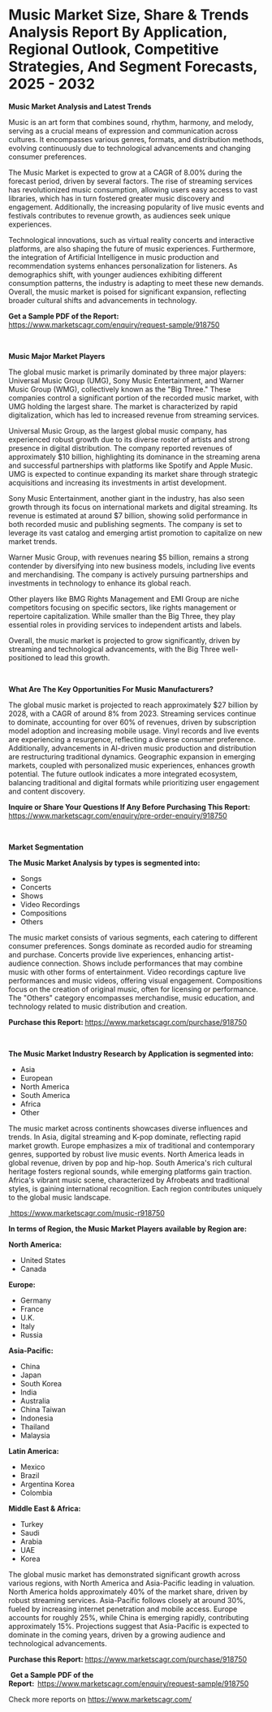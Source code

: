 <p><h1>Music Market Size, Share & Trends Analysis Report By Application, Regional Outlook, Competitive Strategies, And Segment Forecasts, 2025 - 2032</h1></p><p><strong>Music Market Analysis and Latest Trends</strong></p>
<p><p>Music is an art form that combines sound, rhythm, harmony, and melody, serving as a crucial means of expression and communication across cultures. It encompasses various genres, formats, and distribution methods, evolving continuously due to technological advancements and changing consumer preferences.</p><p>The Music Market is expected to grow at a CAGR of 8.00% during the forecast period, driven by several factors. The rise of streaming services has revolutionized music consumption, allowing users easy access to vast libraries, which has in turn fostered greater music discovery and engagement. Additionally, the increasing popularity of live music events and festivals contributes to revenue growth, as audiences seek unique experiences. </p><p>Technological innovations, such as virtual reality concerts and interactive platforms, are also shaping the future of music experiences. Furthermore, the integration of Artificial Intelligence in music production and recommendation systems enhances personalization for listeners. As demographics shift, with younger audiences exhibiting different consumption patterns, the industry is adapting to meet these new demands. Overall, the music market is poised for significant expansion, reflecting broader cultural shifts and advancements in technology.</p></p>
<p><strong>Get a Sample PDF of the Report:&nbsp;</strong> <a href="https://www.marketscagr.com/enquiry/request-sample/918750?utm_campaign=1902&utm_medium=2&utm_source=Github&utm_content=ia&utm_term=05032025&utm_id=music">https://www.marketscagr.com/enquiry/request-sample/918750</a></p>
<p>&nbsp;</p>
<p><strong>Music Major Market Players</strong></p>
<p><p>The global music market is primarily dominated by three major players: Universal Music Group (UMG), Sony Music Entertainment, and Warner Music Group (WMG), collectively known as the "Big Three." These companies control a significant portion of the recorded music market, with UMG holding the largest share. The market is characterized by rapid digitalization, which has led to increased revenue from streaming services.</p><p>Universal Music Group, as the largest global music company, has experienced robust growth due to its diverse roster of artists and strong presence in digital distribution. The company reported revenues of approximately $10 billion, highlighting its dominance in the streaming arena and successful partnerships with platforms like Spotify and Apple Music. UMG is expected to continue expanding its market share through strategic acquisitions and increasing its investments in artist development.</p><p>Sony Music Entertainment, another giant in the industry, has also seen growth through its focus on international markets and digital streaming. Its revenue is estimated at around $7 billion, showing solid performance in both recorded music and publishing segments. The company is set to leverage its vast catalog and emerging artist promotion to capitalize on new market trends.</p><p>Warner Music Group, with revenues nearing $5 billion, remains a strong contender by diversifying into new business models, including live events and merchandising. The company is actively pursuing partnerships and investments in technology to enhance its global reach.</p><p>Other players like BMG Rights Management and EMI Group are niche competitors focusing on specific sectors, like rights management or repertoire capitalization. While smaller than the Big Three, they play essential roles in providing services to independent artists and labels.</p><p>Overall, the music market is projected to grow significantly, driven by streaming and technological advancements, with the Big Three well-positioned to lead this growth.</p></p>
<p>&nbsp;</p>
<p><strong>What Are The Key Opportunities For Music Manufacturers?</strong></p>
<p><p>The global music market is projected to reach approximately $27 billion by 2028, with a CAGR of around 8% from 2023. Streaming services continue to dominate, accounting for over 60% of revenues, driven by subscription model adoption and increasing mobile usage. Vinyl records and live events are experiencing a resurgence, reflecting a diverse consumer preference. Additionally, advancements in AI-driven music production and distribution are restructuring traditional dynamics. Geographic expansion in emerging markets, coupled with personalized music experiences, enhances growth potential. The future outlook indicates a more integrated ecosystem, balancing traditional and digital formats while prioritizing user engagement and content discovery.</p></p>
<p><strong>Inquire or Share Your Questions If Any Before Purchasing This Report:</strong> <a href="https://www.marketscagr.com/enquiry/pre-order-enquiry/918750?utm_campaign=1902&utm_medium=2&utm_source=Github&utm_content=ia&utm_term=05032025&utm_id=music">https://www.marketscagr.com/enquiry/pre-order-enquiry/918750</a></p>
<p>&nbsp;</p>
<p><strong>Market Segmentation</strong></p>
<p><strong>The Music Market Analysis by types is segmented into:</strong></p>
<p><ul><li>Songs</li><li>Concerts</li><li>Shows</li><li>Video Recordings</li><li>Compositions</li><li>Others</li></ul></p>
<p><p>The music market consists of various segments, each catering to different consumer preferences. Songs dominate as recorded audio for streaming and purchase. Concerts provide live experiences, enhancing artist-audience connection. Shows include performances that may combine music with other forms of entertainment. Video recordings capture live performances and music videos, offering visual engagement. Compositions focus on the creation of original music, often for licensing or performance. The "Others" category encompasses merchandise, music education, and technology related to music distribution and creation.</p></p>
<p><strong>Purchase this Report:&nbsp;</strong><a href="https://www.marketscagr.com/purchase/918750?utm_campaign=1902&utm_medium=2&utm_source=Github&utm_content=ia&utm_term=05032025&utm_id=music">https://www.marketscagr.com/purchase/918750</a></p>
<p>&nbsp;</p>
<p><strong>The Music Market Industry Research by Application is segmented into:</strong></p>
<p><ul><li>Asia</li><li>European</li><li>North America</li><li>South America</li><li>Africa</li><li>Other</li></ul></p>
<p><p>The music market across continents showcases diverse influences and trends. In Asia, digital streaming and K-pop dominate, reflecting rapid market growth. Europe emphasizes a mix of traditional and contemporary genres, supported by robust live music events. North America leads in global revenue, driven by pop and hip-hop. South America's rich cultural heritage fosters regional sounds, while emerging platforms gain traction. Africa's vibrant music scene, characterized by Afrobeats and traditional styles, is gaining international recognition. Each region contributes uniquely to the global music landscape.</p></p>
<p><a href="https://www.marketscagr.com/music-r918750?utm_campaign=1902&utm_medium=2&utm_source=Github&utm_content=ia&utm_term=05032025&utm_id=music">&nbsp;https://www.marketscagr.com/music-r918750</a></p>
<p><strong>In terms of Region, the Music Market Players available by Region are:</strong></p>
<p>
    <p> <strong> North America: </strong>
        <ul>
            <li>United States</li>
            <li>Canada</li>
        </ul>
        </p> 
    <p> <strong> Europe: </strong>
        <ul>
            <li>Germany</li>
            <li>France</li>
            <li>U.K.</li>
            <li>Italy</li>
            <li>Russia</li>
        </ul>
        </p> 
    <p> <strong> Asia-Pacific: </strong>
        <ul>
            <li>China</li>
            <li>Japan</li>
            <li>South Korea</li>
            <li>India</li>
            <li>Australia</li>
            <li>China Taiwan</li>
            <li>Indonesia</li>
            <li>Thailand</li>
            <li>Malaysia</li>
        </ul>
        </p> 
    <p> <strong> Latin America: </strong>
        <ul>
            <li>Mexico</li>
            <li>Brazil</li>
            <li>Argentina Korea</li>
            <li>Colombia</li>
        </ul>
        </p> 
    <p> <strong> Middle East & Africa: </strong>
        <ul>
            <li>Turkey</li>
            <li>Saudi</li>
            <li>Arabia</li>
            <li>UAE</li>
            <li>Korea</li>
        </ul>
    </p>
    </p>
<p><p>The global music market has demonstrated significant growth across various regions, with North America and Asia-Pacific leading in valuation. North America holds approximately 40% of the market share, driven by robust streaming services. Asia-Pacific follows closely at around 30%, fueled by increasing internet penetration and mobile access. Europe accounts for roughly 25%, while China is emerging rapidly, contributing approximately 15%. Projections suggest that Asia-Pacific is expected to dominate in the coming years, driven by a growing audience and technological advancements.</p></p>
<p><strong>Purchase this Report: </strong><a href="https://www.marketscagr.com/purchase/918750?utm_campaign=1902&utm_medium=2&utm_source=Github&utm_content=ia&utm_term=05032025&utm_id=music">https://www.marketscagr.com/purchase/918750</a></p>
<p>&nbsp;<strong>Get a Sample PDF of the Report:&nbsp;&nbsp;</strong><a href="https://www.marketscagr.com/enquiry/request-sample/918750?utm_campaign=1902&utm_medium=2&utm_source=Github&utm_content=ia&utm_term=05032025&utm_id=music">https://www.marketscagr.com/enquiry/request-sample/918750</a></p>
<p><strong></strong></p>
<p>Check more reports on <a href="https://www.marketscagr.com/?utm_campaign=1902&utm_medium=2&utm_source=Github&utm_content=ia&utm_term=05032025&utm_id=music">https://www.marketscagr.com/</a></p>